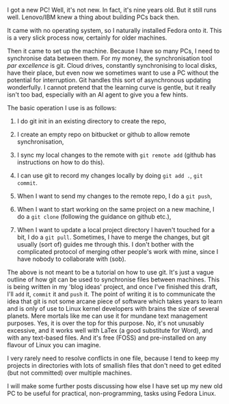 I got a new PC!
Well, it's not new. In fact, it's nine years old. 
But it still runs well. Lenovo/IBM knew a thing about building PCs back then.

It came with no operating system, so I naturally installed Fedora onto it. 
This is a very slick process now, certainly for older machines. 

Then it came to set up the machine. Because I have so many PCs, I need to synchronise data between them.
For my money, the synchronisation tool _par excellence_ is git. Cloud drives, constantly synchronising to local disks,
have their place, but even now we sometimes want to use a PC without the potential for interruption. 
Git handles this sort of asynchronous updating wonderfully.
I cannot pretend that the learning curve is gentle, but it really isn't too bad, 
especially with an AI agent to give you a few hints.

The basic operation I use is as follows: 

1. I do git init in an existing directory to create the repo,

1. I create an empty repo on bitbucket or github to allow remote synchronisation,

1. I sync my local changes to the remote with `git remote add` (github has instructions on how to do this).

1. I can use git to record my changes locally by doing `git add .`, `git commit`. 

1. When I want to send my changes to the remote repo, I do a `git push`,

1. When I want to start working on the same project on a new machine, I do a `git clone` (following the guidance on github etc.),

1. When I want to update a local project directory I haven't touched for a bit, I do a `git pull`. Sometimes, I have to merge the changes, but git usually (sort of) guides me through this. I don't bother with the complicated protocol of merging other people's work with mine, 
since I have nobody to collaborate with (sob).

The above is not meant to be a tutorial on how to use git. It's just a vague outline of how git can be used to synchronise files between machines. This is being written in my 'blog ideas' project, and once I've finished this draft, I'll `add` it, `commit` it and `push` it.
The point of writing it is to communicate the idea that git is not some arcane piece of software which takes years to learn and is only of use to Linux kernel developers with brains the size of several planets. Mere mortals like me can use it for mundane text management purposes. Yes, it is over the top for this purpose. No, it's not unusably excessive, and it works well with LaTex (a good substitute for Word), and with any text-based files. And it's free (FOSS) and pre-installed on any flavour of Linux you can imagine.

I very rarely need to resolve conflicts in one file, because I tend to keep my projects in directories with lots of smallish files that don't need to get edited (but not committed) over multiple machines.

I will make some further posts discussing how else I have set up my new old PC to be useful for practical, non-programming, tasks using Fedora Linux.

